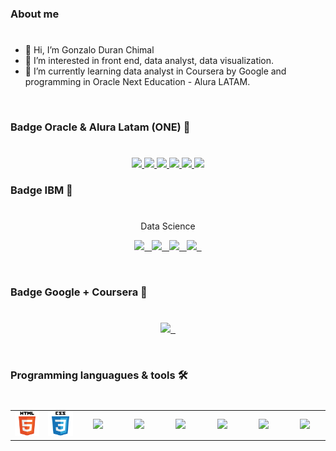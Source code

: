 ###  About me
#

- 👋 Hi, I’m Gonzalo Duran Chimal
- 👀 I’m interested in front end, data analyst, data visualization.
- 🌱 I’m currently learning data analyst in Coursera by Google and programming in Oracle Next Education - Alura LATAM.

<!---
GonzaloChimal/GonzaloChimal is a ✨ special ✨ repository because its `README.md` (this file) appears on your GitHub profile.
You can click the Preview link to take a look at your changes.
--->
<br>

###  Badge Oracle & Alura Latam (ONE) 🥇
#
<p align="center">
  <a href="https://gonzalochimal.github.io/Challenge01-Encriptador/">
    <img  width="150" src="https://user-images.githubusercontent.com/89808639/172972842-0bf8d44c-eb7c-47c6-81e8-9d5460d57d1a.png">
  </a>
  <a href="https://gonzalochimal.github.io/Challenge02-ahorcado/"> 
    <img  width="150" src="https://user-images.githubusercontent.com/89808639/172972855-67c89cc5-4c62-4187-a838-78a33c676208.png">
  </a>
  <a href="https://gonzalochimal.github.io/Challenge-03-MiPortafolio/">
    <img  width="150" src="https://user-images.githubusercontent.com/89808639/175804421-0cee4c26-662f-4cf7-862d-458cd647362d.png">
  </a>
  <a href="https://ecommerce-gonzalo-duran-chimal.netlify.app/">
    <img  width="150" src="https://user-images.githubusercontent.com/27865066/178053263-aaa27e21-04fe-4d18-b31b-d109065dca84.png">
  </a>
  <a href="https://gonzalochimal.github.io/challenge-conversor_moneda/">
    <img width="150" src="https://user-images.githubusercontent.com/27865066/188284537-2062be01-3d2f-49f7-999b-be61c04444a9.png">
  </a>
  <a href="https://gonzalochimal.github.io/challenge-conversor_moneda/">
    <img width="150" src="https://user-images.githubusercontent.com/27865066/192446465-2df2f86b-d4a3-4c67-9a30-0bdefcf5a24d.png">
  </a>
</p>

###  Badge IBM 🥇
#
<p align="center">Data Science</p>
<p align="center">
  <a href="https://www.credly.com/badges/c6b6d0f4-25a0-424c-b9a0-7e261b36ac82/public_url"> 
    <img  width="150" src="https://user-images.githubusercontent.com/27865066/178058217-6608bf24-4741-48b7-83b7-e482e30e28a8.png">&nbsp&nbsp
  </a>
  <a href="https://www.credly.com/badges/9c4d2ce0-886e-4b61-b541-3bc757c98784/public_url">
    <img  width="150"  src="https://user-images.githubusercontent.com/27865066/178056615-15973c43-95be-4a87-90b1-a81828951e2d.png">&nbsp&nbsp
  </a>  
  <a href="https://www.credly.com/badges/fc7771f8-cb6e-40c3-a6ca-11762567cd00/public_url">
    <img  width="150" src="https://user-images.githubusercontent.com/27865066/178056730-3e0b0b9d-9a1d-45ca-a771-81bcae012354.png">&nbsp&nbsp
  </a>
  <a href="https://www.credly.com/badges/c92b5f9e-0187-4777-9e57-3bb23039ad67/public_url">
    <img  width="150" src="https://user-images.githubusercontent.com/27865066/178056795-73b75be2-6aba-491c-af26-4f96511172f2.png">&nbsp&nbsp
  </a>
</p>
<br>

###  Badge Google + Coursera 🥇
#
<p align="center">
  <a href="https://www.credly.com/go/KXGAMHBc"> 
    <img  width="150" src="https://user-images.githubusercontent.com/27865066/188284697-3520ee7d-6f82-4c44-a801-da205075f63f.png">&nbsp&nbsp
  </a>
</p>
<br>

###  Programming languagues & tools 🛠
#
<table width="100" align="center">
<tr></tr>
<tr>
    <td align='center' width="190">
        <img src="https://raw.githubusercontent.com/devicons/devicon/master/icons/html5/html5-original-wordmark.svg" width="60">
    </td>
    <td align='center' width="190" >
        <img src="https://raw.githubusercontent.com/devicons/devicon/0d6c64dbbf311879f7d563bfc3ccf559f9ed111c/icons/css3/css3-original-wordmark.svg" width="60">
    </td>
    <td align='center' width="190">
        <img src="https://github.com/abranhe/programming-languages-logos/blob/master/src/javascript/javascript.svg" width="60">
    </td>
    <td align='center' width="190">
        <img src="https://raw.githubusercontent.com/abranhe/programming-languages-logos/master/src/java/java.svg" width="60">
    </td>
    <td align='center' width="190">
        <img src="https://www.vectorlogo.zone/logos/git-scm/git-scm-icon.svg" width="60">
    </td>
    <td align='center' width="190">
        <img src="https://www.vectorlogo.zone/logos/github/github-icon.svg" width="60">
    </td>
    <td align='center' width="190">
        <img src="https://github.com/bestofjs/bestofjs-webui/blob/master/public/logos/vscode.svg" width="60">
    </td>   
    <td align='center' width="190" >
       <img src="https://www.insisoc.org/wp-content/uploads/2019/05/Logo-cuadrado-con-letra-Power-BI.png" width="60">
    </td>
</tr>
</table>
